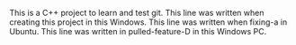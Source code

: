 This is a C++ project to learn and test git.
This line was written when creating this project in this Windows.
This line was written when fixing-a in Ubuntu.
This line was written in pulled-feature-D in this Windows PC.